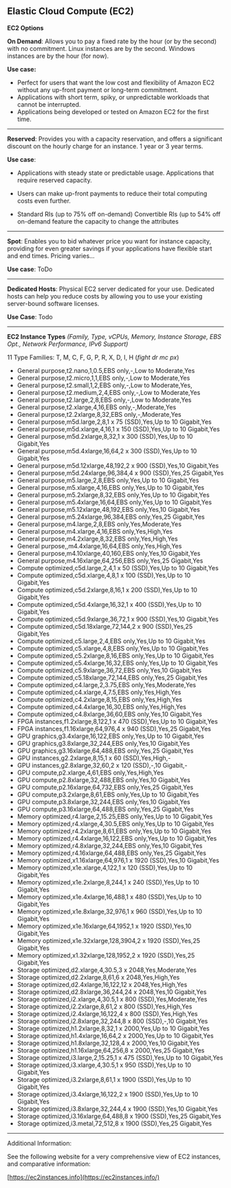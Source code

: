 ## Elastic Cloud Compute (EC2)

**EC2 Options**

**On Demand**: Allows you to pay a fixed rate by the hour (or by the second) with no commitment. Linux instances are by the second. Windows instances are by the hour (for now).

**Use case:** 

 - Perfect for users that want the low cost and flexibility of Amazon
   EC2 without any up-front payment or long-term commitment.
 - Applications with short term, spiky, or unpredictable workloads that
   cannot be interrupted.
 - Applications being developed or tested on Amazon EC2 for the first
   time.

---

**Reserved**: Provides you with a capacity reservation, and offers a significant discount on the hourly charge for an instance. 1 year or 3 year terms.

**Use case**: 

 - Applications with steady state or predictable usage. Applications
   that require reserved capacity.

 - Users can make up-front payments to reduce their total computing
   costs even further.

 - Standard RIs (up to 75% off on-demand) Convertible RIs (up to 54% off
   on-demand feature the capacity to change the attributes

---

**Spot**: Enables you to bid whatever price you want for instance capacity, providing for even greater savings if your applications have flexible start and end times. Pricing varies...

**Use case**: ToDo

---

**Dedicated Hosts**: Physical EC2 server dedicated for your use. Dedicated hosts can help you reduce costs by allowing you to use your existing server-bound software licenses.

**Use Case**: Todo

---
**EC2 Instance Types**
*(Family, Type, vCPUs, Memory, Instance Storage, EBS Opt., Network Performance, IPv6 Support)*

11 Type Families: T, M, C, F, G, P, R, X, D, I, H (*fight dr mc px*)

 - General purpose,t2.nano,1,0.5,EBS only,-,Low to Moderate,Yes
 - General purpose,t2.micro,1,1,EBS only,-,Low to Moderate,Yes
 - General purpose,t2.small,1,2,EBS only,-,Low to Moderate,Yes,
 - General purpose,t2.medium,2,4,EBS only,-,Low to Moderate,Yes
 - General purpose,t2.large,2,8,EBS only,-,Low to Moderate,Yes
 - General purpose,t2.xlarge,4,16,EBS only,-,Moderate,Yes
 - General purpose,t2.2xlarge,8,32,EBS only,-,Moderate,Yes
 - General purpose,m5d.large,2,8,1 x 75 (SSD),Yes,Up to 10 Gigabit,Yes
 - General purpose,m5d.xlarge,4,16,1 x 150 (SSD),Yes,Up to 10
   Gigabit,Yes
 - General purpose,m5d.2xlarge,8,32,1 x 300 (SSD),Yes,Up to 10
   Gigabit,Yes
 - General purpose,m5d.4xlarge,16,64,2 x 300 (SSD),Yes,Up to 10
   Gigabit,Yes
 - General purpose,m5d.12xlarge,48,192,2 x 900 (SSD),Yes,10 Gigabit,Yes
 - General purpose,m5d.24xlarge,96,384,4 x 900 (SSD),Yes,25 Gigabit,Yes
 - General purpose,m5.large,2,8,EBS only,Yes,Up to 10 Gigabit,Yes
 - General purpose,m5.xlarge,4,16,EBS only,Yes,Up to 10 Gigabit,Yes
 - General purpose,m5.2xlarge,8,32,EBS only,Yes,Up to 10 Gigabit,Yes
 - General purpose,m5.4xlarge,16,64,EBS only,Yes,Up to 10 Gigabit,Yes
 - General purpose,m5.12xlarge,48,192,EBS only,Yes,10 Gigabit,Yes
 - General purpose,m5.24xlarge,96,384,EBS only,Yes,25 Gigabit,Yes
 - General purpose,m4.large,2,8,EBS only,Yes,Moderate,Yes
 - General purpose,m4.xlarge,4,16,EBS only,Yes,High,Yes
 - General purpose,m4.2xlarge,8,32,EBS only,Yes,High,Yes
 - General purpose,,m4.4xlarge,16,64,EBS only,Yes,High,Yes
 - General purpose,m4.10xlarge,40,160,EBS only,Yes,10 Gigabit,Yes
 - General purpose,m4.16xlarge,64,256,EBS only,Yes,25 Gigabit,Yes
 - Compute optimized,c5d.large,2,4,1 x 50 (SSD),Yes,Up to 10 Gigabit,Yes
 - Compute optimized,c5d.xlarge,4,8,1 x 100 (SSD),Yes,Up to 10
   Gigabit,Yes
 - Compute optimized,c5d.2xlarge,8,16,1 x 200 (SSD),Yes,Up to 10
   Gigabit,Yes
 - Compute optimized,c5d.4xlarge,16,32,1 x 400 (SSD),Yes,Up to 10
   Gigabit,Yes
 - Compute optimized,c5d.9xlarge,36,72,1 x 900 (SSD),Yes,10 Gigabit,Yes
 - Compute optimized,c5d.18xlarge,72,144,2 x 900 (SSD),Yes,25
   Gigabit,Yes
 - Compute optimized,c5.large,2,4,EBS only,Yes,Up to 10 Gigabit,Yes
 - Compute optimized,c5.xlarge,4,8,EBS only,Yes,Up to 10 Gigabit,Yes
 - Compute optimized,c5.2xlarge,8,16,EBS only,Yes,Up to 10 Gigabit,Yes
 - Compute optimized,c5.4xlarge,16,32,EBS only,Yes,Up to 10 Gigabit,Yes
 - Compute optimized,c5.9xlarge,36,72,EBS only,Yes,10 Gigabit,Yes
 - Compute optimized,c5.18xlarge,72,144,EBS only,Yes,25 Gigabit,Yes
 - Compute optimized,c4.large,2,3.75,EBS only,Yes,Moderate,Yes
 - Compute optimized,c4.xlarge,4,7.5,EBS only,Yes,High,Yes
 - Compute optimized,c4.2xlarge,8,15,EBS only,Yes,High,Yes
 - Compute optimized,c4.4xlarge,16,30,EBS only,Yes,High,Yes
 - Compute optimized,c4.8xlarge,36,60,EBS only,Yes,10 Gigabit,Yes
 - FPGA instances,f1.2xlarge,8,122,1 x 470 (SSD),Yes,Up to 10
   Gigabit,Yes
 - FPGA instances,f1.16xlarge,64,976,4 x 940 (SSD),Yes,25 Gigabit,Yes
 - GPU graphics,g3.4xlarge,16,122,EBS only,Yes,Up to 10 Gigabit,Yes
 - GPU graphics,g3.8xlarge,32,244,EBS only,Yes,10 Gigabit,Yes
 - GPU graphics,g3.16xlarge,64,488,EBS only,Yes,25 Gigabit,Yes
 - GPU instances,g2.2xlarge,8,15,1 x 60 (SSD),Yes,High,-
 - GPU instances,g2.8xlarge,32,60,2 x 120 (SSD),-,10 Gigabit,-
 - GPU compute,p2.xlarge,4,61,EBS only,Yes,High,Yes
 - GPU compute,p2.8xlarge,32,488,EBS only,Yes,10 Gigabit,Yes
 - GPU compute,p2.16xlarge,64,732,EBS only,Yes,25 Gigabit,Yes
 - GPU compute,p3.2xlarge,8,61,EBS only,Yes,Up to 10 Gigabit,Yes
 - GPU compute,p3.8xlarge,32,244,EBS only,Yes,10 Gigabit,Yes
 - GPU compute,p3.16xlarge,64,488,EBS only,Yes,25 Gigabit,Yes
 - Memory optimized,r4.large,2,15.25,EBS only,Yes,Up to 10 Gigabit,Yes
 - Memory optimized,r4.xlarge,4,30.5,EBS only,Yes,Up to 10 Gigabit,Yes
 - Memory optimized,r4.2xlarge,8,61,EBS only,Yes,Up to 10 Gigabit,Yes
 - Memory optimized,r4.4xlarge,16,122,EBS only,Yes,Up to 10 Gigabit,Yes
 - Memory optimized,r4.8xlarge,32,244,EBS only,Yes,10 Gigabit,Yes
 - Memory optimized,r4.16xlarge,64,488,EBS only,Yes,25 Gigabit,Yes
 - Memory optimized,x1.16xlarge,64,976,1 x 1920 (SSD),Yes,10 Gigabit,Yes
 - Memory optimized,x1e.xlarge,4,122,1 x 120 (SSD),Yes,Up to 10
   Gigabit,Yes
 - Memory optimized,x1e.2xlarge,8,244,1 x 240 (SSD),Yes,Up to 10
   Gigabit,Yes
 - Memory optimized,x1e.4xlarge,16,488,1 x 480 (SSD),Yes,Up to 10
   Gigabit,Yes
 - Memory optimized,x1e.8xlarge,32,976,1 x 960 (SSD),Yes,Up to 10
   Gigabit,Yes
 - Memory optimized,x1e.16xlarge,64,1952,1 x 1920 (SSD),Yes,10
   Gigabit,Yes
 - Memory optimized,x1e.32xlarge,128,3904,2 x 1920 (SSD),Yes,25
   Gigabit,Yes
 - Memory optimized,x1.32xlarge,128,1952,2 x 1920 (SSD),Yes,25
   Gigabit,Yes
 - Storage optimized,d2.xlarge,4,30.5,3 x 2048,Yes,Moderate,Yes
 - Storage optimized,d2.2xlarge,8,61,6 x 2048,Yes,High,Yes
 - Storage optimized,d2.4xlarge,16,122,12 x 2048,Yes,High,Yes
 - Storage optimized,d2.8xlarge,36,244,24 x 2048,Yes,10 Gigabit,Yes
 - Storage optimized,i2.xlarge,4,30.5,1 x 800 (SSD),Yes,Moderate,Yes
 - Storage optimized,i2.2xlarge,8,61,2 x 800 (SSD),Yes,High,Yes
 - Storage optimized,i2.4xlarge,16,122,4 x 800 (SSD),Yes,High,Yes
 - Storage optimized,i2.8xlarge,32,244,8 x 800 (SSD),-,10 Gigabit,Yes
 - Storage optimized,h1.2xlarge,8,32,1 x 2000,Yes,Up to 10 Gigabit,Yes
 - Storage optimized,h1.4xlarge,16,64,2 x 2000,Yes,Up to 10 Gigabit,Yes
 - Storage optimized,h1.8xlarge,32,128,4 x 2000,Yes,10 Gigabit,Yes
 - Storage optimized,h1.16xlarge,64,256,8 x 2000,Yes,25 Gigabit,Yes
 - Storage optimized,i3.large,2,15.25,1 x 475 (SSD),Yes,Up to 10
   Gigabit,Yes
 - Storage optimized,i3.xlarge,4,30.5,1 x 950 (SSD),Yes,Up to 10
   Gigabit,Yes
 - Storage optimized,i3.2xlarge,8,61,1 x 1900 (SSD),Yes,Up to 10
   Gigabit,Yes
 - Storage optimized,i3.4xlarge,16,122,2 x 1900 (SSD),Yes,Up to 10
   Gigabit,Yes
 - Storage optimized,i3.8xlarge,32,244,4 x 1900 (SSD),Yes,10 Gigabit,Yes
 - Storage optimized,i3.16xlarge,64,488,8 x 1900 (SSD),Yes,25
   Gigabit,Yes
 - Storage optimized,i3.metal,72,512,8 x 1900 (SSD),Yes,25 Gigabit,Yes

---
Additional Information:

See the following website for a very comprehensive view of EC2 instances, and comparative information:

[https://ec2instances.info](https://ec2instances.info/)
<!--stackedit_data:
eyJoaXN0b3J5IjpbMTA2NjQ2MTI1MCwtNTIzODMwOTk3LC0zMD
gxNTk1NzMsLTg0NTY3OTQyOSwtMjkwNDAwMDMxLC04MDExOTg5
NjYsLTkxNzgxNTE0LC0xNTIzNDY1NzY3LC0xNjQxMTY2NjM2LD
IxMTE0ODgyODAsLTE3NTg3MDM0NTcsODc4ODU5MTQyXX0=
-->
